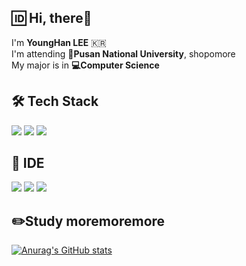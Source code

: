 🆔 Hi, there👋 
----
I'm __YoungHan LEE__ 🇰🇷  
I'm attending __🏫Pusan National University__, shopomore  
My major is in __💻Computer Science__  

🛠 Tech Stack  
----
<img src="https://img.shields.io/badge/c++-00599C?style=for-the-badge&logo=c%2B%2B&logoColor=white"> <img src="https://img.shields.io/badge/Java-F80000?style=for-the-badge&logo=Java&logoColor=Black"/> <img src="https://img.shields.io/badge/python-3776AB?style=for-the-badge&logo=python&logoColor=white">

🔧 IDE  
----
<img src="https://img.shields.io/badge/Eclipse-2C2255?style=for-the-badge&logo=Eclipse IDE&logoColor=white"> <img src="https://img.shields.io/badge/Atom-81B441?style=for-the-badge&logo=Atom&logoColor=white"> <img src="https://img.shields.io/badge/Jupyter-F37626?style=for-the-badge&logo=Jupyter&logoColor=white">

✏️Study moremoremore
-----
[![Anurag's GitHub stats](https://github-readme-stats.vercel.app/api?username=YoungHanLi)](https://github.com/anuraghazra/github-readme-stats)

<!---
YoungHanLi/YoungHanLi is a ✨ special ✨ repository because its `README.md` (this file) appears on your GitHub profile.
You can click the Preview link to take a look at your changes.
--->
